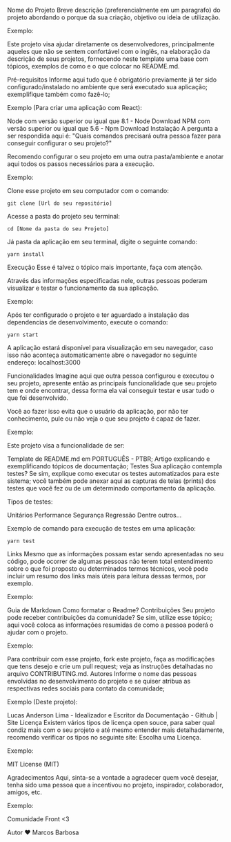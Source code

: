 Nome do Projeto
Breve descrição (preferencialmente em um paragrafo) do projeto abordando o porque da sua criação, objetivo ou ideia de utilização.

Exemplo:

Este projeto visa ajudar diretamente os desenvolvedores, principalmente aqueles que não se sentem confortável com o inglês, na elaboração da descrição de seus projetos, fornecendo neste template uma base com tópicos, exemplos de como e o que colocar no README.md.

Pré-requisitos
Informe aqui tudo que é obrigatório previamente já ter sido configurado/instalado no ambiente que será executado sua aplicação; exemplifique também como fazê-lo;

Exemplo (Para criar uma aplicação com React):

Node com versão superior ou igual que 8.1 - Node Download
NPM com versão superior ou igual que 5.6 - Npm Download
Instalação
A pergunta a ser respondida aqui é: "Quais comandos precisará outra pessoa fazer para conseguir configurar o seu projeto?"

Recomendo configurar o seu projeto em uma outra pasta/ambiente e anotar aqui todos os passos necessários para a execução.

Exemplo:

Clone esse projeto em seu computador com o comando:

	git clone [Url do seu repositório]
Acesse a pasta do projeto seu terminal:

	cd [Nome da pasta do seu Projeto]
Já pasta da aplicação em seu terminal, digite o seguinte comando:

	yarn install
Execução
Esse é talvez o tópico mais importante, faça com atenção.

Através das informações especificadas nele, outras pessoas poderam visualizar e testar o funcionamento da sua aplicação.

Exemplo:

Após ter configurado o projeto e ter aguardado a instalação das dependencias de desenvolvimento, execute o comando:

	yarn start
A aplicação estará disponível para visualização em seu navegador, caso isso não aconteça automaticamente abre o navegador no seguinte endereço: localhost:3000

Funcionalidades
Imagine aqui que outra pessoa configurou e executou o seu projeto, apresente então as principais funcionalidade que seu projeto tem e onde encontrar, dessa forma ela vai conseguir testar e usar tudo o que foi desenvolvido.

Você ao fazer isso evita que o usuário da aplicação, por não ter conhecimento, pule ou não veja o que seu projeto é capaz de fazer.

Exemplo:

Este projeto visa a funcionalidade de ser:

Template de README.md em PORTUGUÊS - PTBR;
Artigo explicando e exemplificando tópicos de documentação;
Testes
Sua aplicação contempla testes? Se sim, explique como executar os testes automatizados para este sistema; você também pode anexar aqui as capturas de telas (prints) dos testes que você fez ou de um determinado comportamento da aplicação.

Tipos de testes:

Unitários
Performance
Segurança
Regressão
Dentre outros...

Exemplo de comando para execução de testes em uma aplicação:

	yarn test
Links
Mesmo que as informações possam estar sendo apresentadas no seu código, pode ocorrer de algumas pessoas não terem total entendimento sobre o que foi proposto ou determinados termos técnicos, você pode incluir um resumo dos links mais úteis para leitura dessas termos, por exemplo.

Exemplo:

Guia de Markdown
Como formatar o Readme?
Contribuições
Seu projeto pode receber contribuições da comunidade? Se sim, utilize esse tópico; aqui você coloca as informações resumidas de como a pessoa poderá o ajudar com o projeto.

Exemplo:

Para contribuir com esse projeto, fork este projeto, faça as modificações que tens desejo e crie um pull request; veja as instruções detalhadas no arquivo CONTRIBUTING.md.
Autores
Informe o nome das pessoas envolvidas no desenvolvimento do projeto e se quiser atribua as respectivas redes sociais para contato da comunidade;

Exemplo (Deste projeto):

Lucas Anderson Lima - Idealizador e Escritor da Documentação - Github | Site
Licença
Existem vários tipos de licença open souce, para saber qual condiz mais com o seu projeto e até mesmo entender mais detalhadamente, recomendo verificar os tipos no seguinte site: Escolha uma Licença.

Exemplo:

MIT License (MIT)

Agradecimentos
Aqui, sinta-se a vontade a agradecer quem você desejar, tenha sido uma pessoa que a incentivou no projeto, inspirador, colaborador, amigos, etc.

Exemplo:

Comunidade Front <3

Autor ❤ Marcos Barbosa
